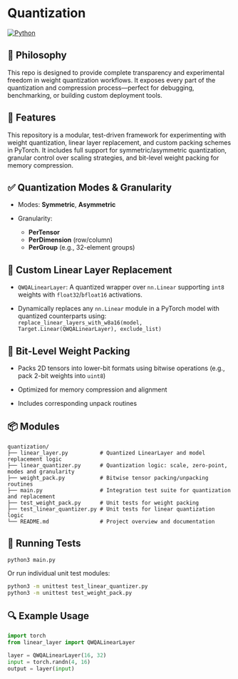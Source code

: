 # Quantization

[![Python](https://img.shields.io/badge/Python-3.13%2B-blue?logo=python)](https://www.python.org/)


## 🧠 Philosophy

This repo is designed to provide complete transparency and experimental freedom in weight quantization workflows. It exposes every part of the quantization and compression process—perfect for debugging, benchmarking, or building custom deployment tools.

## 🚀 Features

This repository is a modular, test-driven framework for experimenting with weight quantization, linear layer replacement, and custom packing schemes in PyTorch. It includes full support for symmetric/asymmetric quantization, granular control over scaling strategies, and bit-level weight packing for memory compression.

## ✅ Quantization Modes & Granularity

- Modes: **Symmetric**, **Asymmetric**

- Granularity:
  - **PerTensor**
  - **PerDimension** (row/column)
  - **PerGroup** (e.g., 32-element groups)

## 🧩 Custom Linear Layer Replacement

- `QWQALinearLayer`: A quantized wrapper over `nn.Linear` supporting `int8` weights with `float32`/`bfloat16` activations.

- Dynamically replaces any `nn.Linear` module in a PyTorch model with quantized counterparts using: `replace_linear_layers_with_w8a16(model, Target.Linear(QWQALinearLayer), exclude_list)`

## 🧮 Bit-Level Weight Packing

- Packs 2D tensors into lower-bit formats using bitwise operations (e.g., pack 2-bit weights into `uint8`)

- Optimized for memory compression and alignment

- Includes corresponding unpack routines

## 📦 Modules

```
quantization/
├── linear_layer.py          # Quantized LinearLayer and model replacement logic
├── linear_quantizer.py      # Quantization logic: scale, zero-point, modes and granularity
├── weight_pack.py           # Bitwise tensor packing/unpacking routines
├── main.py                  # Integration test suite for quantization and replacement
├── test_weight_pack.py      # Unit tests for weight packing
├── test_linear_quantizer.py # Unit tests for linear quantization logic
└── README.md                # Project overview and documentation
```

## 🧪 Running Tests

`python3 main.py`

Or run individual unit test modules:

```bash
python3 -m unittest test_linear_quantizer.py
python3 -m unittest test_weight_pack.py
```

## 🔍 Example Usage

```python
import torch
from linear_layer import QWQALinearLayer

layer = QWQALinearLayer(16, 32)
input = torch.randn(4, 16)
output = layer(input)
```

